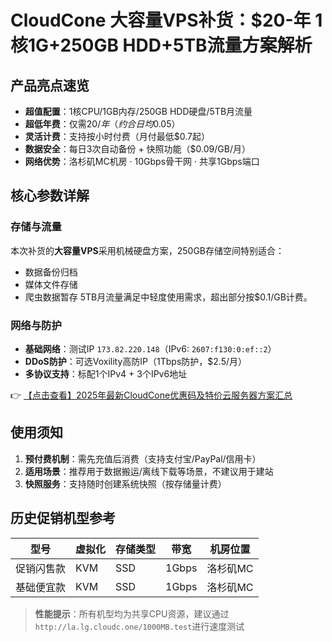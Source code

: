 # CloudCone 大容量VPS补货：$20-年 1核1G+250GB HDD+5TB流量方案解析

## 产品亮点速览
- **超值配置**：1核CPU/1GB内存/250GB HDD硬盘/5TB月流量
- **超低年费**：仅需$20/年（约合日均$0.05）
- **灵活计费**：支持按小时付费（月付最低$0.7起）
- **数据安全**：每日3次自动备份 + 快照功能（$0.09/GB/月）
- **网络优势**：洛杉矶MC机房 · 10Gbps骨干网 · 共享1Gbps端口

## 核心参数详解
### 存储与流量
本次补货的**大容量VPS**采用机械硬盘方案，250GB存储空间特别适合：
- 数据备份归档
- 媒体文件存储
- 爬虫数据暂存
5TB月流量满足中轻度使用需求，超出部分按$0.1/GB计费。

### 网络与防护
- **基础网络**：测试IP `173.82.220.148`（IPv6: `2607:f130:0:ef::2`）
- **DDoS防护**：可选Voxility高防IP（1Tbps防护，$2.5/月）
- **多协议支持**：标配1个IPv4 + 3个IPv6地址

👉 [【点击查看】2025年最新CloudCone优惠码及特价云服务器方案汇总](https://bit.ly/Cloudcone)

## 使用须知
1. **预付费机制**：需先充值后消费（支持支付宝/PayPal/信用卡）
2. **适用场景**：推荐用于数据搬运/离线下载等场景，不建议用于建站
3. **快照服务**：支持随时创建系统快照（按存储量计费）

## 历史促销机型参考
| 型号       | 虚拟化 | 存储类型 | 带宽   | 机房位置   |
|------------|--------|----------|--------|------------|
| 促销闪售款 | KVM    | SSD      | 1Gbps  | 洛杉矶MC   |
| 基础便宜款 | KVM    | SSD      | 1Gbps  | 洛杉矶MC   |

> **性能提示**：所有机型均为共享CPU资源，建议通过`http://la.lg.cloudc.one/1000MB.test`进行速度测试